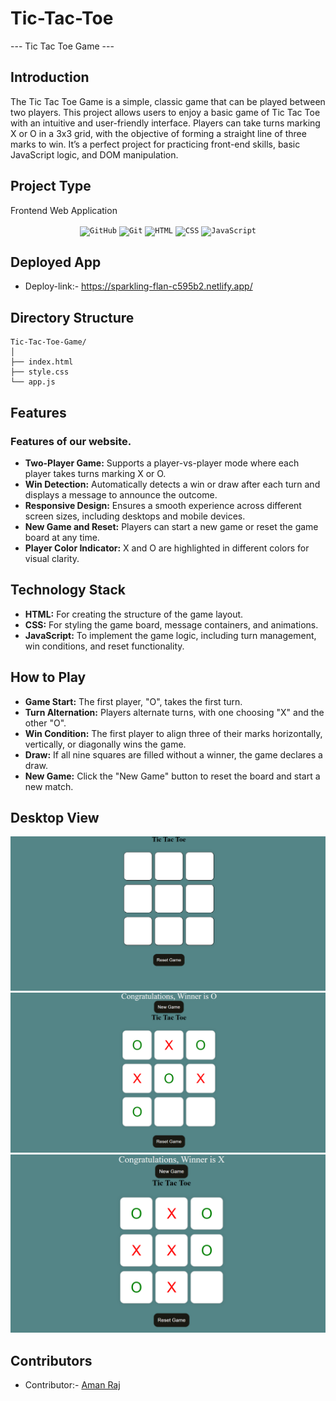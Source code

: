# Tic-Tac-Toe
--- Tic Tac Toe Game ---

## Introduction
The Tic Tac Toe Game is a simple, classic game that can be played between two players. This project allows users to enjoy a basic game of Tic Tac Toe with an intuitive and user-friendly interface. Players can take turns marking X or O in a 3x3 grid, with the objective of forming a straight line of three marks to win. It’s a perfect project for practicing front-end skills, basic JavaScript logic, and DOM manipulation.


## Project Type
Frontend Web Application

<div align="center"> <code><img width="50" src="https://user-images.githubusercontent.com/25181517/192108374-8da61ba1-99ec-41d7-80b8-fb2f7c0a4948.png" alt="GitHub" title="GitHub"/></code> <code><img width="50" src="https://user-images.githubusercontent.com/25181517/192108372-f71d70ac-7ae6-4c0d-8395-51d8870c2ef0.png" alt="Git" title="Git"/></code> <code><img width="50" src="https://user-images.githubusercontent.com/25181517/192158954-f88b5814-d510-4564-b285-dff7d6400dad.png" alt="HTML" title="HTML"/></code> <code><img width="50" src="https://user-images.githubusercontent.com/25181517/183898674-75a4a1b1-f960-4ea9-abcb-637170a00a75.png" alt="CSS" title="CSS"/></code> <code><img width="50" src="https://user-images.githubusercontent.com/25181517/117447155-6a868a00-af3d-11eb-9cfe-245df15c9f3f.png" alt="JavaScript" title="JavaScript"/></code> </div>


## Deployed App

- Deploy-link:- https://sparkling-flan-c595b2.netlify.app/
  

## Directory Structure
```
Tic-Tac-Toe-Game/
│
├── index.html          
├── style.css            
└── app.js               

```


## Features

### Features of our website.

- **Two-Player Game:** Supports a player-vs-player mode where each player takes turns marking X or O.
- **Win Detection:** Automatically detects a win or draw after each turn and displays a message to announce the outcome.
- **Responsive Design:** Ensures a smooth experience across different screen sizes, including desktops and mobile devices.
- **New Game and Reset:** Players can start a new game or reset the game board at any time.
- **Player Color Indicator:** X and O are highlighted in different colors for visual clarity.



## Technology Stack

- **HTML:** For creating the structure of the game layout.
- **CSS:** For styling the game board, message containers, and animations.
- **JavaScript:** To implement the game logic, including turn management, win conditions, and reset functionality.


## How to Play
- **Game Start:** The first player, "O", takes the first turn.
- **Turn Alternation:** Players alternate turns, with one choosing "X" and the other "O".
- **Win Condition:** The first player to align three of their marks horizontally, vertically, or diagonally wins the game.
- **Draw:** If all nine squares are filled without a winner, the game declares a draw.
- **New Game:** Click the "New Game" button to reset the board and start a new match.

## Desktop View
![Screenshot 2024-11-05 124857](https://github.com/amanraj98523/Tic-Tac-Toe/blob/main/p1.png)
![Screenshot 2024-11-05 124449](https://github.com/amanraj98523/Tic-Tac-Toe/blob/main/p2.png)
![Screenshot 2024-11-05 124514](https://github.com/amanraj98523/Tic-Tac-Toe/blob/main/p3.png)


## Contributors
- Contributor:- [Aman Raj](https://github.com/amanraj98523)

